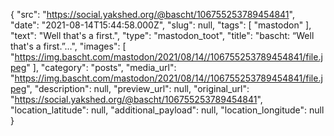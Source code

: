 {
  "src": "https://social.yakshed.org/@bascht/106755253789454841",
  "date": "2021-08-14T15:44:58.000Z",
  "slug": null,
  "tags": [
    "mastodon"
  ],
  "text": "Well that's a first.",
  "type": "mastodon_toot",
  "title": "bascht: “Well that's a first.”…",
  "images": [
    "https://img.bascht.com/mastodon/2021/08/14//106755253789454841/file.jpeg"
  ],
  "category": "posts",
  "media_url": "https://img.bascht.com/mastodon/2021/08/14//106755253789454841/file.jpeg",
  "description": null,
  "preview_url": null,
  "original_url": "https://social.yakshed.org/@bascht/106755253789454841",
  "location_latitude": null,
  "additional_payload": null,
  "location_longitude": null
}
